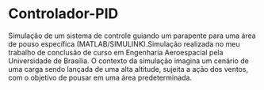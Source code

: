 # Controlador-PID
Simulação de um sistema de controle guiando um parapente para uma área de pouso específica (MATLAB/SIMULINK).Simulação realizada no meu trabalho de conclusão de curso em Engenharia Aeroespacial pela Universidade de Brasília. O contexto da simulação imagina um cenário de uma carga sendo lançada de uma alta altitude, sujeita a ação dos ventos, com o objetivo de pousar em uma área predeterminada. 
